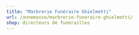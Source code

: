 ```yaml
---
title: "Marbrerie Funéraire Ghielmetti"
url: /annemasse/marbrerie-funeraire-ghielmetti/
shop: directeurs de funérailles
---
```

